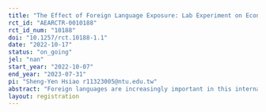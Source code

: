 ```yaml
---
title: "The Effect of Foreign Language Exposure: Lab Experiment on Economic Decisions"
rct_id: "AEARCTR-0010188"
rct_id_num: "10188"
doi: "10.1257/rct.10188-1.1"
date: "2022-10-17"
status: "on_going"
jel: "nan"
start_year: "2022-10-07"
end_year: "2023-07-31"
pi: "Sheng-Yen Hsiao r11323005@ntu.edu.tw"
abstract: "Foreign languages are increasingly important in this internationalized society, especially for immigrants, non-native students, and workers in multinational corporations. We examine whether being exposed to a non-native language environment would affect economic decision-making. To explore this effect, we give a reading and listening test to subjects in foreign/native language, then we elicit their individual preferences using their native language. This study aims to clarify the causes of irrational decision-making and provide language policy implications concerning immigrants."
layout: registration
---
```


